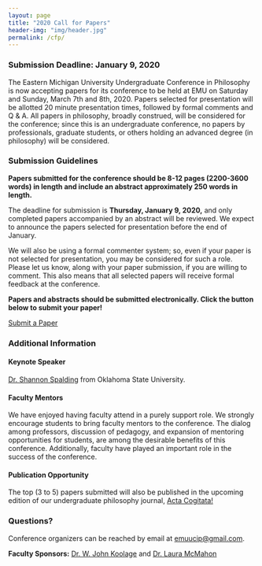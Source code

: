 ```yaml
---
layout: page
title: "2020 Call for Papers"
header-img: "img/header.jpg"
permalink: /cfp/
---
```


<div class="container">
  <div class="col-md-8 col-md-offset-2 cfp-page">
    <h3 class="home-h3">Submission Deadline: January 9, 2020</h3>
    <!--<p class="text-justify">The 2018 UCiP has concluded. Next year's Call for Papers will be announced in early November, 2018. Check back then to submit your paper!</p>
    <p class="text-justify">In the meantime, you can <a href="{{ site.baseurl }}/schedule/">check out the 2018 UCiP (concluded) Schedule</a>, <a href="{{ site.baseurl }}/history/">look through past programs, notes, and keynote speakers,</a> or <a href="{{ site.baseurl }}/gallery/">see what's happened at past conferences</a> to get a feel for how UCiP operates.</p>-->
    <p class="text-justify">The Eastern Michigan University Undergraduate Conference in Philosophy is now accepting papers
for its conference to be held at EMU on Saturday and Sunday, March 7th and 8th, 2020.  Papers selected for presentation will be allotted 20 minute presentation times, followed by formal comments and Q & A.  All papers in philosophy, broadly construed, will be considered for the conference; since this is an undergraduate conference, no papers by professionals, graduate students, or others holding an advanced degree (in philosophy) will be considered.</p>
    <h3>Submission Guidelines</h3>
    <p class="text-justify"><b>Papers submitted for the conference should be 8-12 pages (2200-3600 words) in length and include an abstract approximately 250 words in length.</b></p>
    <p class="text-justify">The deadline for submission is <strong>Thursday, January 9, 2020,</strong> and only completed papers accompanied by an abstract will be reviewed. We expect to announce the papers selected for presentation before the end of January.</p>
    <p class="text-justify">We will also be using a formal commenter system; so, even if your paper is not selected for presentation, you may be considered for such a role.  Please let us know, along with your paper submission, if you are willing to comment.  This also means that all selected papers will receive formal feedback at the conference.</p>
    <p class="text-justify"><b>Papers and abstracts should be submitted electronically. Click the button below to submit your paper!</b></p>
    <div class="text-center">
      <a class="btn btn-primary cfp" href="https://forms.gle/BgLRxMn7hhiteGjh7" role="button">Submit a Paper</a>
    </div>
    <h3>Additional Information</h3>
    <h4>Keynote Speaker</h4>
    <p class="text-justify"><a href="https://www.shannonspalding.com">Dr. Shannon Spalding</a> from Oklahoma State University.</p>
    <h4>Faculty Mentors</h4>
    <p class="text-justify">We have enjoyed having faculty attend in a purely support role.  We strongly encourage students to bring faculty mentors to the conference.  The dialog among professors, discussion of pedagogy, and expansion of mentoring opportunities for students, are among the desirable benefits of this conference. Additionally, faculty have played an important role in the success of the conference.</p>
    <h4>Publication Opportunity</h4>
    <p class="text-justify">The top (3 to 5) papers submitted will also be published in the upcoming edition of our undergraduate philosophy journal, <a href="{{ site.baseurl }}/journal/">Acta Cogitata!</a></p>
    <h3>Questions?</h3>
    <p class="text-justify">Conference organizers can be reached by email at <a href="mailto:emuucip@gmail.com">emuucip@gmail.com</a>.</p>
    <p class="text-justify"><b>Faculty Sponsors:</b> <a href="https://www.emich.edu/historyphilosophy/philosophy/faculty/jkoolage.php">Dr. W. John Koolage</a> and <a href="http://www.emich.edu/historyphilosophy/philosophy/faculty/mcmahon.php">Dr. Laura McMahon</a></p>
  </div>
</div>
